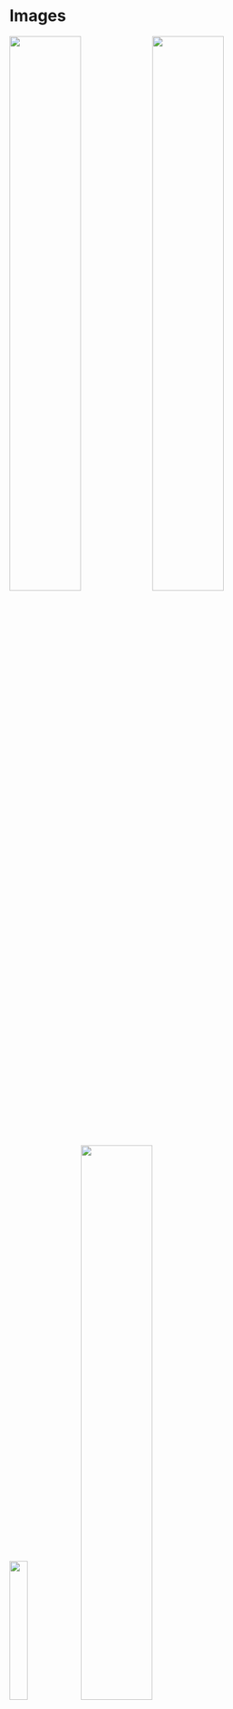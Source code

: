 # Images

<img src="http://i.imgur.com/U7jAT5O.png" width="50%"/><img src="http://i.imgur.com/Nshv3Zw.png" width="50%"/>
<img src="http://i.imgur.com/qBJYoOf.png" width="25%"/><img src="http://i.imgur.com/9u7ZQos.png" width="50%"/>
